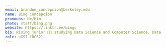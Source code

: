 ```yaml
---
email: brandon_concepcion@berkeley.edu
name: Bing Concepcion
pronouns: He/Him
photo: staff/bing.png
website: https://linktr.ee/bingc
bio: Rising junior 👴🏼 studying Data Science and Computer Science. Data 8 has been and always will be my favorite class 😊
role: uGSI (UCS2)
---
```

